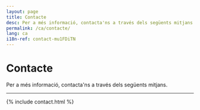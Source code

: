 ```yaml
---
layout: page
title: Contacte
desc: Per a més informació, contacta'ns a través dels següents mitjans.
permalink: /ca/contacte/
lang: ca
i18n-ref: contact-mu1FDiTN
---
```


# Contacte

Per a més informació, contacta'ns a través dels següents mitjans.

<hr>

{% include contact.html %}
